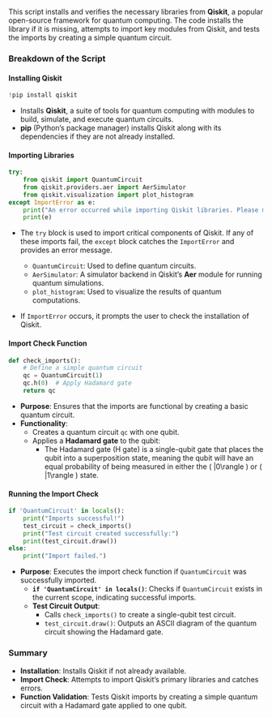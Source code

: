 This script installs and verifies the necessary libraries from **Qiskit**, a popular open-source framework for quantum computing. The code installs the library if it is missing, attempts to import key modules from Qiskit, and tests the imports by creating a simple quantum circuit.

### Breakdown of the Script

#### Installing Qiskit
```python
!pip install qiskit
```
- Installs **Qiskit**, a suite of tools for quantum computing with modules to build, simulate, and execute quantum circuits.
- **pip** (Python’s package manager) installs Qiskit along with its dependencies if they are not already installed.

#### Importing Libraries
```python
try:
    from qiskit import QuantumCircuit
    from qiskit.providers.aer import AerSimulator
    from qiskit.visualization import plot_histogram
except ImportError as e:
    print("An error occurred while importing Qiskit libraries. Please make sure Qiskit is installed.")
    print(e)
```
- The `try` block is used to import critical components of Qiskit. If any of these imports fail, the `except` block catches the `ImportError` and provides an error message.
  - `QuantumCircuit`: Used to define quantum circuits.
  - `AerSimulator`: A simulator backend in Qiskit’s **Aer** module for running quantum simulations.
  - `plot_histogram`: Used to visualize the results of quantum computations.

- If `ImportError` occurs, it prompts the user to check the installation of Qiskit.

#### Import Check Function
```python
def check_imports():
    # Define a simple quantum circuit
    qc = QuantumCircuit(1)
    qc.h(0)  # Apply Hadamard gate
    return qc
```
- **Purpose**: Ensures that the imports are functional by creating a basic quantum circuit.
- **Functionality**:
  - Creates a quantum circuit `qc` with one qubit.
  - Applies a **Hadamard gate** to the qubit:
    - The Hadamard gate (H gate) is a single-qubit gate that places the qubit into a superposition state, meaning the qubit will have an equal probability of being measured in either the \( |0\rangle \) or \( |1\rangle \) state.

#### Running the Import Check
```python
if 'QuantumCircuit' in locals():
    print("Imports successful!")
    test_circuit = check_imports()
    print("Test circuit created successfully:")
    print(test_circuit.draw())
else:
    print("Import failed.")
```
- **Purpose**: Executes the import check function if `QuantumCircuit` was successfully imported.
  - **`if 'QuantumCircuit' in locals()`**: Checks if `QuantumCircuit` exists in the current scope, indicating successful imports.
  - **Test Circuit Output**:
    - Calls `check_imports()` to create a single-qubit test circuit.
    - `test_circuit.draw()`: Outputs an ASCII diagram of the quantum circuit showing the Hadamard gate.

### Summary
- **Installation**: Installs Qiskit if not already available.
- **Import Check**: Attempts to import Qiskit’s primary libraries and catches errors.
- **Function Validation**: Tests Qiskit imports by creating a simple quantum circuit with a Hadamard gate applied to one qubit.
